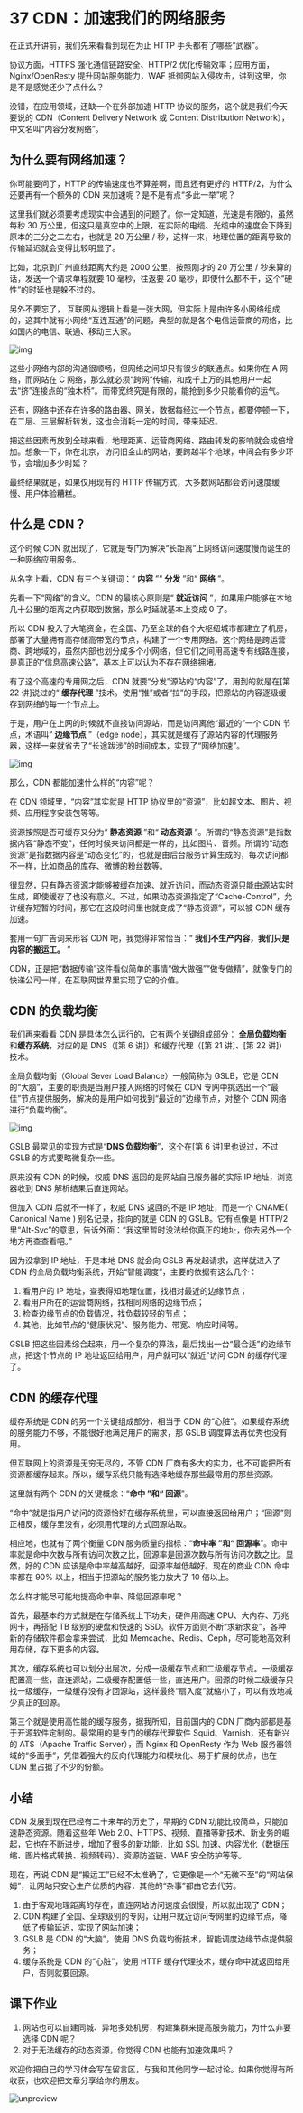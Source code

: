 # 37 CDN：加速我们的网络服务

在正式开讲前，我们先来看看到现在为止 HTTP 手头都有了哪些“武器”。

协议方面，HTTPS 强化通信链路安全、HTTP/2 优化传输效率；应用方面，Nginx/OpenResty 提升网站服务能力，WAF 抵御网站入侵攻击，讲到这里，你是不是感觉还少了点什么？

没错，在应用领域，还缺一个在外部加速 HTTP 协议的服务，这个就是我们今天要说的 CDN（Content Delivery Network 或 Content Distribution Network），中文名叫“内容分发网络”。

## 为什么要有网络加速？

你可能要问了，HTTP 的传输速度也不算差啊，而且还有更好的 HTTP/2，为什么还要再有一个额外的 CDN 来加速呢？是不是有点“多此一举”呢？

这里我们就必须要考虑现实中会遇到的问题了。你一定知道，光速是有限的，虽然每秒 30 万公里，但这只是真空中的上限，在实际的电缆、光缆中的速度会下降到原本的三分之二左右，也就是 20 万公里 / 秒，这样一来，地理位置的距离导致的传输延迟就会变得比较明显了。

比如，北京到广州直线距离大约是 2000 公里，按照刚才的 20 万公里 / 秒来算的话，发送一个请求单程就要 10 毫秒，往返要 20 毫秒，即使什么都不干，这个“硬性”的时延也是躲不过的。

另外不要忘了， 互联网从逻辑上看是一张大网，但实际上是由许多小网络组成的，这其中就有小网络“互连互通”的问题，典型的就是各个电信运营商的网络，比如国内的电信、联通、移动三大家。

![img](assets/413605355db69278cb137b318b70b3b9.png)

这些小网络内部的沟通很顺畅，但网络之间却只有很少的联通点。如果你在 A 网络，而网站在 C 网络，那么就必须“跨网”传输，和成千上万的其他用户一起去“挤”连接点的“独木桥”。而带宽终究是有限的，能抢到多少只能看你的运气。

还有，网络中还存在许多的路由器、网关，数据每经过一个节点，都要停顿一下，在二层、三层解析转发，这也会消耗一定的时间，带来延迟。

把这些因素再放到全球来看，地理距离、运营商网络、路由转发的影响就会成倍增加。想象一下，你在北京，访问旧金山的网站，要跨越半个地球，中间会有多少环节，会增加多少时延？

最终结果就是，如果仅用现有的 HTTP 传输方式，大多数网站都会访问速度缓慢、用户体验糟糕。

## 什么是 CDN？

这个时候 CDN 就出现了，它就是专门为解决“长距离”上网络访问速度慢而诞生的一种网络应用服务。

从名字上看，CDN 有三个关键词：“ **内容** ”“ **分发** ”和“ **网络** ”。

先看一下“网络”的含义。CDN 的最核心原则是“ **就近访问** ”，如果用户能够在本地几十公里的距离之内获取到数据，那么时延就基本上变成 0 了。

所以 CDN 投入了大笔资金，在全国、乃至全球的各个大枢纽城市都建立了机房，部署了大量拥有高存储高带宽的节点，构建了一个专用网络。这个网络是跨运营商、跨地域的，虽然内部也划分成多个小网络，但它们之间用高速专有线路连接，是真正的“信息高速公路”，基本上可以认为不存在网络拥堵。

有了这个高速的专用网之后，CDN 就要“分发”源站的“内容”了，用到的就是在\[第 22 讲\]说过的“ **缓存代理** ”技术。使用“推”或者“拉”的手段，把源站的内容逐级缓存到网络的每一个节点上。

于是，用户在上网的时候就不直接访问源站，而是访问离他“最近的”一个 CDN 节点，术语叫“ **边缘节点** ”（edge node），其实就是缓存了源站内容的代理服务器，这样一来就省去了“长途跋涉”的时间成本，实现了“网络加速”。

![img](assets/46d1dbbb545fcf3cfb53407e0afe9a5b.png)

那么，CDN 都能加速什么样的“内容”呢？

在 CDN 领域里，“内容”其实就是 HTTP 协议里的“资源”，比如超文本、图片、视频、应用程序安装包等等。

资源按照是否可缓存又分为“ **静态资源** ”和“ **动态资源** ”。所谓的“静态资源”是指数据内容“静态不变”，任何时候来访问都是一样的，比如图片、音频。所谓的“动态资源”是指数据内容是“动态变化”的，也就是由后台服务计算生成的，每次访问都不一样，比如商品的库存、微博的粉丝数等。

很显然，只有静态资源才能够被缓存加速、就近访问，而动态资源只能由源站实时生成，即使缓存了也没有意义。不过，如果动态资源指定了“Cache-Control”，允许缓存短暂的时间，那它在这段时间里也就变成了“静态资源”，可以被 CDN 缓存加速。

套用一句广告词来形容 CDN 吧，我觉得非常恰当：“ **我们不生产内容，我们只是内容的搬运工。** ”

CDN，正是把“数据传输”这件看似简单的事情“做大做强”“做专做精”，就像专门的快递公司一样，在互联网世界里实现了它的价值。

## CDN 的负载均衡

我们再来看看 CDN 是具体怎么运行的，它有两个关键组成部分： **全局负载均衡** 和**缓存系统**，对应的是 DNS（\[第 6 讲\]）和缓存代理（\[第 21 讲\]、\[第 22 讲\]）技术。

全局负载均衡（Global Sever Load Balance）一般简称为 GSLB，它是 CDN 的“大脑”，主要的职责是当用户接入网络的时候在 CDN 专网中挑选出一个“最佳”节点提供服务，解决的是用户如何找到“最近的”边缘节点，对整个 CDN 网络进行“负载均衡”。

![img](assets/6c39e76d58d9f17872c83ae72908faca.png)

GSLB 最常见的实现方式是“**DNS 负载均衡**”，这个在\[第 6 讲\]里也说过，不过 GSLB 的方式要略微复杂一些。

原来没有 CDN 的时候，权威 DNS 返回的是网站自己服务器的实际 IP 地址，浏览器收到 DNS 解析结果后直连网站。

但加入 CDN 后就不一样了，权威 DNS 返回的不是 IP 地址，而是一个 CNAME( Canonical Name ) 别名记录，指向的就是 CDN 的 GSLB。它有点像是 HTTP/2 里“Alt-Svc”的意思，告诉外面：“我这里暂时没法给你真正的地址，你去另外一个地方再查查看吧。”

因为没拿到 IP 地址，于是本地 DNS 就会向 GSLB 再发起请求，这样就进入了 CDN 的全局负载均衡系统，开始“智能调度”，主要的依据有这么几个：

1. 看用户的 IP 地址，查表得知地理位置，找相对最近的边缘节点；
1. 看用户所在的运营商网络，找相同网络的边缘节点；
1. 检查边缘节点的负载情况，找负载较轻的节点；
1. 其他，比如节点的“健康状况”、服务能力、带宽、响应时间等。

GSLB 把这些因素综合起来，用一个复杂的算法，最后找出一台“最合适”的边缘节点，把这个节点的 IP 地址返回给用户，用户就可以“就近”访问 CDN 的缓存代理了。

## CDN 的缓存代理

缓存系统是 CDN 的另一个关键组成部分，相当于 CDN 的“心脏”。如果缓存系统的服务能力不够，不能很好地满足用户的需求，那 GSLB 调度算法再优秀也没有用。

但互联网上的资源是无穷无尽的，不管 CDN 厂商有多大的实力，也不可能把所有资源都缓存起来。所以，缓存系统只能有选择地缓存那些最常用的那些资源。

这里就有两个 CDN 的关键概念：“**命中 **”和“** 回源**”。

“命中”就是指用户访问的资源恰好在缓存系统里，可以直接返回给用户；“回源”则正相反，缓存里没有，必须用代理的方式回源站取。

相应地，也就有了两个衡量 CDN 服务质量的指标：“**命中率 **”和“** 回源率**”。命中率就是命中次数与所有访问次数之比，回源率是回源次数与所有访问次数之比。显然，好的 CDN 应该是命中率越高越好，回源率越低越好。现在的商业 CDN 命中率都在 90% 以上，相当于把源站的服务能力放大了 10 倍以上。

怎么样才能尽可能地提高命中率、降低回源率呢？

首先，最基本的方式就是在存储系统上下功夫，硬件用高速 CPU、大内存、万兆网卡，再搭配 TB 级别的硬盘和快速的 SSD。软件方面则不断“求新求变”，各种新的存储软件都会拿来尝试，比如 Memcache、Redis、Ceph，尽可能地高效利用存储，存下更多的内容。

其次，缓存系统也可以划分出层次，分成一级缓存节点和二级缓存节点。一级缓存配置高一些，直连源站，二级缓存配置低一些，直连用户。回源的时候二级缓存只找一级缓存，一级缓存没有才回源站，这样最终“扇入度”就缩小了，可以有效地减少真正的回源。

第三个就是使用高性能的缓存服务，据我所知，目前国内的 CDN 厂商内部都是基于开源软件定制的。最常用的是专门的缓存代理软件 Squid、Varnish，还有新兴的 ATS（Apache Traffic Server），而 Nginx 和 OpenResty 作为 Web 服务器领域的“多面手”，凭借着强大的反向代理能力和模块化、易于扩展的优点，也在 CDN 里占据了不少的份额。

## 小结

CDN 发展到现在已经有二十来年的历史了，早期的 CDN 功能比较简单，只能加速静态资源。随着这些年 Web 2.0、HTTPS、视频、直播等新技术、新业务的崛起，它也在不断进步，增加了很多的新功能，比如 SSL 加速、内容优化（数据压缩、图片格式转换、视频转码）、资源防盗链、WAF 安全防护等等。

现在，再说 CDN 是“搬运工”已经不太准确了，它更像是一个“无微不至”的“网站保姆”，让网站只安心生产优质的内容，其他的“杂事”都由它去代劳。

1. 由于客观地理距离的存在，直连网站访问速度会很慢，所以就出现了 CDN；
1. CDN 构建了全国、全球级别的专网，让用户就近访问专网里的边缘节点，降低了传输延迟，实现了网站加速；
1. GSLB 是 CDN 的“大脑”，使用 DNS 负载均衡技术，智能调度边缘节点提供服务；
1. 缓存系统是 CDN 的“心脏”，使用 HTTP 缓存代理技术，缓存命中就返回给用户，否则就要回源。

## 课下作业

1. 网站也可以自建同城、异地多处机房，构建集群来提高服务能力，为什么非要选择 CDN 呢？
1. 对于无法缓存的动态资源，你觉得 CDN 也能有加速效果吗？

欢迎你把自己的学习体会写在留言区，与我和其他同学一起讨论。如果你觉得有所收获，也欢迎把文章分享给你的朋友。

![unpreview](assets/bc1805a7c49977c7838b29602f3bba51.png)
